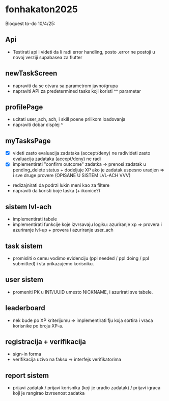 # fonhakaton2025

Bloquest to-do 10/4/25:

## Api
 - Testirati api i videti da li radi error handling, posto .error ne postoji u novoj verziji supabasea za flutter

## newTaskScreen
- napraviti da se otvara sa parametrom javno/grupa
- napraviti API za predetermined tasks koji koristi ^^ parametar

## profilePage
- ucitati user_ach, ach, i skill poene prilikom loadovanja
- napraviti dobar displej ^

## myTasksPage
- [x] videti zasto evaluacija zadataka (accept/deny) ne radivideti zasto evaluacija zadataka (accept/deny) ne radi
- [x] implementirati "confirm outcome" zadatka => prenosi zadatak u pending_delete status + dodeljuje XP ako je zadatak uspesno uradjen => i sve druge provere (OPISANE U SISTEM LVL-ACH VVV)
- redizajnirati da podrzi lukin meni kao za filtere
- napraviti da koristi boje taska (+ ikonice?)

## sistem lvl-ach
- implementirati tabele
- implementirati funkcije koje izvrsavaju logiku: azuriranje xp => provera i azuriranje lvl-up + provera i azuriranje user_ach

## task sistem
- promisliti o cemu vodimo evidenciju (ppl needed / ppl doing / ppl submitted) i sta prikazujemo korisniku.

## user sistem
- promeniti PK u INT/UUID umesto NICKNAME, i azurirati sve tabele.

## leaderboard
- nek bude po XP kriterijumu => implementirati fju koja sortira i vraca korisnike po broju XP-a.

## registracija + verifikacija
- sign-in forma
- verifikacija uzivo na faksu => interfejs verifikatorima

## report sistem
- prijavi zadatak / prijavi korisnika (koji je uradio zadatak) / prijavi igraca koji je rangirao izvrsenost zadatka